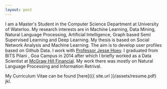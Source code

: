 ```yaml
---
layout: post
---
```





I am a Master's Student in the Computer Science Department at University of Waterloo. My research interests are in Machine Learning, Data Mining, Natural Language Processing, Artificial Intelligence, Graph based Semi Supervised Learning and Deep Learning. My thesis is based on Social Network Analysis and Machine Learning. The aim is to develop user profiles based on Github Data. I work with [Professor Jesse Hoey](https://cs.uwaterloo.ca/~jhoey/). 
I graduated from BITS Pilani , Goa Campus in 2014 after which I briefly worked as a Data Scientist at [McGraw Hill Financial](https://www.spcapitaliq.com/). My work there was mostly on Natural Language Processing and Information Retrival.
 
My Curriculum Vitae can be found  [here]({{ site.url }}/assets/resume.pdf) jkl.

 

